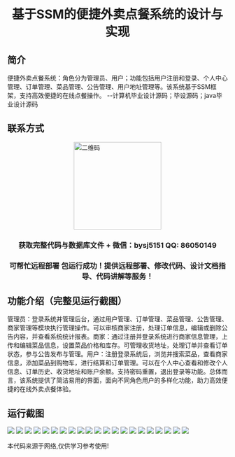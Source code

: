 <p><h1 align="center">基于SSM的便捷外卖点餐系统的设计与实现</h1></p>

## 简介
便捷外卖点餐系统：角色分为管理员、用户；功能包括用户注册和登录、个人中心管理、订单管理、菜品管理、公告管理、用户地址管理等。该系统基于SSM框架，支持高效便捷的在线点餐操作。    --计算机毕业设计源码；毕设源码；java毕业设计源码


## 联系方式
<img src="https://bs-1329754181.cos.ap-shanghai.myqcloud.com/wx.jpg" alt="二维码" style="display: block; margin: 0 auto;" width="200px">
<p><h3 align="center">获取完整代码与数据库文件 + 微信：bysj5151 QQ: 86050149</h3></p>
<p><h3 align="center">可帮忙远程部署 包运行成功！提供远程部署、修改代码、设计文档指导、代码讲解等服务！</h3></p>

## 功能介绍（完整见运行截图）
管理员：登录系统并管理后台，通过用户管理、订单管理、菜品管理、公告管理、商家管理等模块执行管理操作。可以审核商家注册，处理订单信息，编辑或删除公告内容，并查看系统统计报表。商家：通过注册并登录系统进行商家信息管理，上传和编辑菜品信息，设置菜品价格和库存。可管理收货地址，处理订单并查看订单状态，参与公告发布与管理。用户：注册登录系统后，浏览并搜索菜品，查看商家信息，添加菜品到购物车，进行结算和订单管理。可以在个人中心查看和修改个人信息、订单历史、收货地址和账户余额。支持密码重置，退出登录等功能。总体而言，该系统提供了简洁易用的界面，面向不同角色用户的多样化功能，助力高效便捷的在线外卖点餐体验。


## 运行截图
![](https://bs-1329754181.cos.ap-shanghai.myqcloud.com/ssm/ConvenientTakeoutOrderingSystem/img/001.jpg)
![](https://bs-1329754181.cos.ap-shanghai.myqcloud.com/ssm/ConvenientTakeoutOrderingSystem/img/002.jpg)
![](https://bs-1329754181.cos.ap-shanghai.myqcloud.com/ssm/ConvenientTakeoutOrderingSystem/img/003.jpg)
![](https://bs-1329754181.cos.ap-shanghai.myqcloud.com/ssm/ConvenientTakeoutOrderingSystem/img/004.jpg)
![](https://bs-1329754181.cos.ap-shanghai.myqcloud.com/ssm/ConvenientTakeoutOrderingSystem/img/005.jpg)
![](https://bs-1329754181.cos.ap-shanghai.myqcloud.com/ssm/ConvenientTakeoutOrderingSystem/img/006.jpg)
![](https://bs-1329754181.cos.ap-shanghai.myqcloud.com/ssm/ConvenientTakeoutOrderingSystem/img/007.jpg)
![](https://bs-1329754181.cos.ap-shanghai.myqcloud.com/ssm/ConvenientTakeoutOrderingSystem/img/008.jpg)
![](https://bs-1329754181.cos.ap-shanghai.myqcloud.com/ssm/ConvenientTakeoutOrderingSystem/img/009.jpg)
![](https://bs-1329754181.cos.ap-shanghai.myqcloud.com/ssm/ConvenientTakeoutOrderingSystem/img/010.jpg)
![](https://bs-1329754181.cos.ap-shanghai.myqcloud.com/ssm/ConvenientTakeoutOrderingSystem/img/011.jpg)
![](https://bs-1329754181.cos.ap-shanghai.myqcloud.com/ssm/ConvenientTakeoutOrderingSystem/img/012.jpg)
![](https://bs-1329754181.cos.ap-shanghai.myqcloud.com/ssm/ConvenientTakeoutOrderingSystem/img/013.jpg)
![](https://bs-1329754181.cos.ap-shanghai.myqcloud.com/ssm/ConvenientTakeoutOrderingSystem/img/014.jpg)
![](https://bs-1329754181.cos.ap-shanghai.myqcloud.com/ssm/ConvenientTakeoutOrderingSystem/img/015.jpg)
![](https://bs-1329754181.cos.ap-shanghai.myqcloud.com/ssm/ConvenientTakeoutOrderingSystem/img/016.jpg)
![](https://bs-1329754181.cos.ap-shanghai.myqcloud.com/ssm/ConvenientTakeoutOrderingSystem/img/017.jpg)
![](https://bs-1329754181.cos.ap-shanghai.myqcloud.com/ssm/ConvenientTakeoutOrderingSystem/img/018.jpg)
![](https://bs-1329754181.cos.ap-shanghai.myqcloud.com/ssm/ConvenientTakeoutOrderingSystem/img/019.jpg)
![](https://bs-1329754181.cos.ap-shanghai.myqcloud.com/ssm/ConvenientTakeoutOrderingSystem/img/020.jpg)
![](https://bs-1329754181.cos.ap-shanghai.myqcloud.com/ssm/ConvenientTakeoutOrderingSystem/img/021.jpg)

<p>本代码来源于网络,仅供学习参考使用!</p>
